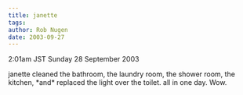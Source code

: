 ```yaml
---
title: janette
tags: 
author: Rob Nugen
date: 2003-09-27
---
```


<p class=date>2:01am JST Sunday 28 September 2003</p>

<p>janette cleaned the bathroom, the laundry room, the shower room,
the kitchen, *and* replaced the light over the toilet.  all in one
day.  Wow.</p>
